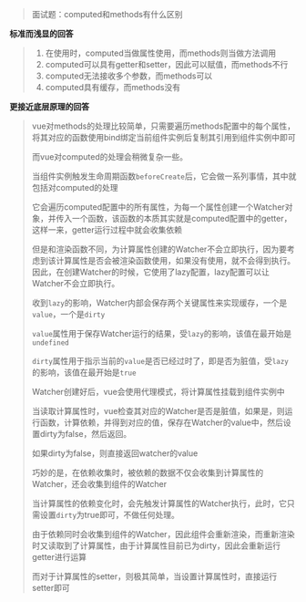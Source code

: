 > 面试题：computed和methods有什么区别

**标准而浅显的回答**

> 1. 在使用时，computed当做属性使用，而methods则当做方法调用
> 2. computed可以具有getter和setter，因此可以赋值，而methods不行
> 3. computed无法接收多个参数，而methods可以
> 4. computed具有缓存，而methods没有

**更接近底层原理的回答**

> vue对methods的处理比较简单，只需要遍历methods配置中的每个属性，将其对应的函数使用bind绑定当前组件实例后复制其引用到组件实例中即可
>
> 而vue对computed的处理会稍微复杂一些。
>
> 当组件实例触发生命周期函数`beforeCreate`后，它会做一系列事情，其中就包括对computed的处理
>
> 它会遍历computed配置中的所有属性，为每一个属性创建一个Watcher对象，并传入一个函数，该函数的本质其实就是computed配置中的getter，这样一来，getter运行过程中就会收集依赖
>
> 但是和渲染函数不同，为计算属性创建的Watcher不会立即执行，因为要考虑到该计算属性是否会被渲染函数使用，如果没有使用，就不会得到执行。因此，在创建Watcher的时候，它使用了lazy配置，lazy配置可以让Watcher不会立即执行。
>
> 收到`lazy`的影响，Watcher内部会保存两个关键属性来实现缓存，一个是`value`，一个是`dirty`
>
> `value`属性用于保存Watcher运行的结果，受`lazy`的影响，该值在最开始是`undefined`
>
> `dirty`属性用于指示当前的`value`是否已经过时了，即是否为脏值，受`lazy`的影响，该值在最开始是`true`
>
> Watcher创建好后，vue会使用代理模式，将计算属性挂载到组件实例中
>
> 当读取计算属性时，vue检查其对应的Watcher是否是脏值，如果是，则运行函数，计算依赖，并得到对应的值，保存在Watcher的value中，然后设置dirty为false，然后返回。
>
> 如果dirty为false，则直接返回watcher的value
>
> 巧妙的是，在依赖收集时，被依赖的数据不仅会收集到计算属性的Watcher，还会收集到组件的Watcher
>
> 当计算属性的依赖变化时，会先触发计算属性的Watcher执行，此时，它只需设置`dirty`为true即可，不做任何处理。
>
> 由于依赖同时会收集到组件的Watcher，因此组件会重新渲染，而重新渲染时又读取到了计算属性，由于计算属性目前已为dirty，因此会重新运行getter进行运算
>
> 而对于计算属性的setter，则极其简单，当设置计算属性时，直接运行setter即可